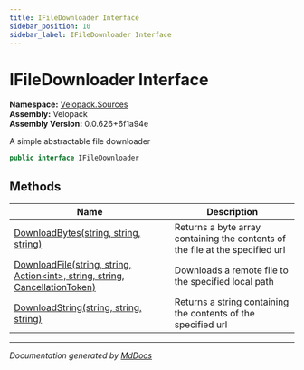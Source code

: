 ```yaml
---
title: IFileDownloader Interface
sidebar_position: 10
sidebar_label: IFileDownloader Interface
---
```

<!--  
  <auto-generated>   
    The contents of this file were generated by a tool.  
    Changes to this file may be list if the file is regenerated  
  </auto-generated>   
-->

# IFileDownloader Interface

**Namespace:** [Velopack.Sources](../index.md)  
**Assembly:** Velopack  
**Assembly Version:** 0.0.626+6f1a94e

A simple abstractable file downloader

```csharp
public interface IFileDownloader
```

## Methods

| Name                                                                                                      | Description                                                                   |
| --------------------------------------------------------------------------------------------------------- | ----------------------------------------------------------------------------- |
| [DownloadBytes(string, string, string)](methods/DownloadBytes.md)                                         | Returns a byte array containing the contents of the file at the specified url |
| [DownloadFile(string, string, Action\<int\>, string, string, CancellationToken)](methods/DownloadFile.md) | Downloads a remote file to the specified local path                           |
| [DownloadString(string, string, string)](methods/DownloadString.md)                                       | Returns a string containing the contents of the specified url                 |

___

*Documentation generated by [MdDocs](https://github.com/ap0llo/mddocs)*
